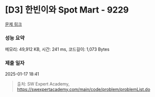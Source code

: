 # [D3] 한빈이와 Spot Mart - 9229 

[문제 링크](https://swexpertacademy.com/main/code/problem/problemDetail.do?contestProbId=AW8Wj7cqbY0DFAXN) 

### 성능 요약

메모리: 49,912 KB, 시간: 241 ms, 코드길이: 1,073 Bytes

### 제출 일자

2025-01-17 18:41



> 출처: SW Expert Academy, https://swexpertacademy.com/main/code/problem/problemList.do